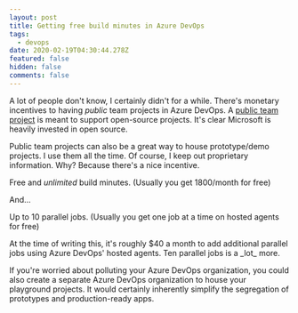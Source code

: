 ```yaml
---
layout: post
title: Getting free build minutes in Azure DevOps
tags:
  - devops
date: 2020-02-19T04:30:44.278Z
featured: false
hidden: false
comments: false
---
```

A lot of people don't know, I certainly didn't for a while. There's monetary incentives to having *public* team projects in Azure DevOps. A [public team project](https://docs.microsoft.com/en-us/azure/devops/organizations/public/about-public-projects?view=azure-devops) is meant to support open-source projects. It's clear Microsoft is heavily invested in open source.

<!--more--> 

Public team projects can also be a great way to house prototype/demo projects. I use them all the time. Of course, I keep out proprietary information. Why? Because there's a nice incentive. 

Free and *unlimited* build minutes.  (Usually you get 1800/month for free)

And...

Up to 10 parallel jobs.  (Usually you get one job at a time on hosted agents for free)

At the time of writing this, it's roughly $40 a month to add additional parallel jobs using Azure DevOps' hosted agents. Ten parallel jobs is a \_lot\_ more. 

If you're worried about polluting your Azure DevOps organization, you could also create a separate Azure DevOps organization to house your playground projects. It would certainly inherently simplify the segregation of prototypes and production-ready apps.
